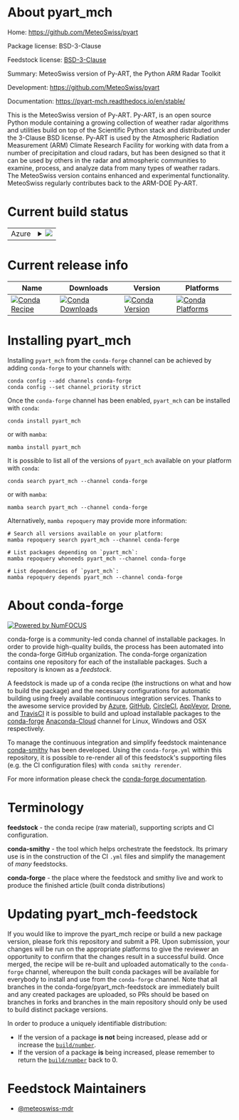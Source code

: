 About pyart_mch
===============

Home: https://github.com/MeteoSwiss/pyart

Package license: BSD-3-Clause

Feedstock license: [BSD-3-Clause](https://github.com/conda-forge/pyart_mch-feedstock/blob/main/LICENSE.txt)

Summary: MeteoSwiss version of Py-ART, the Python ARM Radar Toolkit

Development: https://github.com/MeteoSwiss/pyart

Documentation: https://pyart-mch.readthedocs.io/en/stable/

This is the MeteoSwiss version of Py-ART. Py-ART, is an open source Python
module containing a growing collection of weather radar algorithms
and utilities build on top of the Scientific Python stack and
distributed under the 3-Clause BSD license. Py-ART is used by the
Atmospheric Radiation Measurement (ARM) Climate Research Facility for
working with data from a number of precipitation and cloud radars, but
has been designed so that it can be used by others in the radar and
atmospheric communities to examine, process, and analyze data from many
types of weather radars. The MeteoSwiss version contains enhanced
and experimental functionality. MeteoSwiss regularly contributes back to
the ARM-DOE Py-ART.


Current build status
====================


<table>
    
  <tr>
    <td>Azure</td>
    <td>
      <details>
        <summary>
          <a href="https://dev.azure.com/conda-forge/feedstock-builds/_build/latest?definitionId=9128&branchName=main">
            <img src="https://dev.azure.com/conda-forge/feedstock-builds/_apis/build/status/pyart_mch-feedstock?branchName=main">
          </a>
        </summary>
        <table>
          <thead><tr><th>Variant</th><th>Status</th></tr></thead>
          <tbody><tr>
              <td>linux_64_python3.10.____cpython</td>
              <td>
                <a href="https://dev.azure.com/conda-forge/feedstock-builds/_build/latest?definitionId=9128&branchName=main">
                  <img src="https://dev.azure.com/conda-forge/feedstock-builds/_apis/build/status/pyart_mch-feedstock?branchName=main&jobName=linux&configuration=linux%20linux_64_python3.10.____cpython" alt="variant">
                </a>
              </td>
            </tr><tr>
              <td>linux_64_python3.8.____cpython</td>
              <td>
                <a href="https://dev.azure.com/conda-forge/feedstock-builds/_build/latest?definitionId=9128&branchName=main">
                  <img src="https://dev.azure.com/conda-forge/feedstock-builds/_apis/build/status/pyart_mch-feedstock?branchName=main&jobName=linux&configuration=linux%20linux_64_python3.8.____cpython" alt="variant">
                </a>
              </td>
            </tr><tr>
              <td>linux_64_python3.9.____cpython</td>
              <td>
                <a href="https://dev.azure.com/conda-forge/feedstock-builds/_build/latest?definitionId=9128&branchName=main">
                  <img src="https://dev.azure.com/conda-forge/feedstock-builds/_apis/build/status/pyart_mch-feedstock?branchName=main&jobName=linux&configuration=linux%20linux_64_python3.9.____cpython" alt="variant">
                </a>
              </td>
            </tr><tr>
              <td>osx_64_python3.10.____cpython</td>
              <td>
                <a href="https://dev.azure.com/conda-forge/feedstock-builds/_build/latest?definitionId=9128&branchName=main">
                  <img src="https://dev.azure.com/conda-forge/feedstock-builds/_apis/build/status/pyart_mch-feedstock?branchName=main&jobName=osx&configuration=osx%20osx_64_python3.10.____cpython" alt="variant">
                </a>
              </td>
            </tr><tr>
              <td>osx_64_python3.8.____cpython</td>
              <td>
                <a href="https://dev.azure.com/conda-forge/feedstock-builds/_build/latest?definitionId=9128&branchName=main">
                  <img src="https://dev.azure.com/conda-forge/feedstock-builds/_apis/build/status/pyart_mch-feedstock?branchName=main&jobName=osx&configuration=osx%20osx_64_python3.8.____cpython" alt="variant">
                </a>
              </td>
            </tr><tr>
              <td>osx_64_python3.9.____cpython</td>
              <td>
                <a href="https://dev.azure.com/conda-forge/feedstock-builds/_build/latest?definitionId=9128&branchName=main">
                  <img src="https://dev.azure.com/conda-forge/feedstock-builds/_apis/build/status/pyart_mch-feedstock?branchName=main&jobName=osx&configuration=osx%20osx_64_python3.9.____cpython" alt="variant">
                </a>
              </td>
            </tr><tr>
              <td>win_64_python3.10.____cpython</td>
              <td>
                <a href="https://dev.azure.com/conda-forge/feedstock-builds/_build/latest?definitionId=9128&branchName=main">
                  <img src="https://dev.azure.com/conda-forge/feedstock-builds/_apis/build/status/pyart_mch-feedstock?branchName=main&jobName=win&configuration=win%20win_64_python3.10.____cpython" alt="variant">
                </a>
              </td>
            </tr><tr>
              <td>win_64_python3.8.____cpython</td>
              <td>
                <a href="https://dev.azure.com/conda-forge/feedstock-builds/_build/latest?definitionId=9128&branchName=main">
                  <img src="https://dev.azure.com/conda-forge/feedstock-builds/_apis/build/status/pyart_mch-feedstock?branchName=main&jobName=win&configuration=win%20win_64_python3.8.____cpython" alt="variant">
                </a>
              </td>
            </tr><tr>
              <td>win_64_python3.9.____cpython</td>
              <td>
                <a href="https://dev.azure.com/conda-forge/feedstock-builds/_build/latest?definitionId=9128&branchName=main">
                  <img src="https://dev.azure.com/conda-forge/feedstock-builds/_apis/build/status/pyart_mch-feedstock?branchName=main&jobName=win&configuration=win%20win_64_python3.9.____cpython" alt="variant">
                </a>
              </td>
            </tr>
          </tbody>
        </table>
      </details>
    </td>
  </tr>
</table>

Current release info
====================

| Name | Downloads | Version | Platforms |
| --- | --- | --- | --- |
| [![Conda Recipe](https://img.shields.io/badge/recipe-pyart_mch-green.svg)](https://anaconda.org/conda-forge/pyart_mch) | [![Conda Downloads](https://img.shields.io/conda/dn/conda-forge/pyart_mch.svg)](https://anaconda.org/conda-forge/pyart_mch) | [![Conda Version](https://img.shields.io/conda/vn/conda-forge/pyart_mch.svg)](https://anaconda.org/conda-forge/pyart_mch) | [![Conda Platforms](https://img.shields.io/conda/pn/conda-forge/pyart_mch.svg)](https://anaconda.org/conda-forge/pyart_mch) |

Installing pyart_mch
====================

Installing `pyart_mch` from the `conda-forge` channel can be achieved by adding `conda-forge` to your channels with:

```
conda config --add channels conda-forge
conda config --set channel_priority strict
```

Once the `conda-forge` channel has been enabled, `pyart_mch` can be installed with `conda`:

```
conda install pyart_mch
```

or with `mamba`:

```
mamba install pyart_mch
```

It is possible to list all of the versions of `pyart_mch` available on your platform with `conda`:

```
conda search pyart_mch --channel conda-forge
```

or with `mamba`:

```
mamba search pyart_mch --channel conda-forge
```

Alternatively, `mamba repoquery` may provide more information:

```
# Search all versions available on your platform:
mamba repoquery search pyart_mch --channel conda-forge

# List packages depending on `pyart_mch`:
mamba repoquery whoneeds pyart_mch --channel conda-forge

# List dependencies of `pyart_mch`:
mamba repoquery depends pyart_mch --channel conda-forge
```


About conda-forge
=================

[![Powered by
NumFOCUS](https://img.shields.io/badge/powered%20by-NumFOCUS-orange.svg?style=flat&colorA=E1523D&colorB=007D8A)](https://numfocus.org)

conda-forge is a community-led conda channel of installable packages.
In order to provide high-quality builds, the process has been automated into the
conda-forge GitHub organization. The conda-forge organization contains one repository
for each of the installable packages. Such a repository is known as a *feedstock*.

A feedstock is made up of a conda recipe (the instructions on what and how to build
the package) and the necessary configurations for automatic building using freely
available continuous integration services. Thanks to the awesome service provided by
[Azure](https://azure.microsoft.com/en-us/services/devops/), [GitHub](https://github.com/),
[CircleCI](https://circleci.com/), [AppVeyor](https://www.appveyor.com/),
[Drone](https://cloud.drone.io/welcome), and [TravisCI](https://travis-ci.com/)
it is possible to build and upload installable packages to the
[conda-forge](https://anaconda.org/conda-forge) [Anaconda-Cloud](https://anaconda.org/)
channel for Linux, Windows and OSX respectively.

To manage the continuous integration and simplify feedstock maintenance
[conda-smithy](https://github.com/conda-forge/conda-smithy) has been developed.
Using the ``conda-forge.yml`` within this repository, it is possible to re-render all of
this feedstock's supporting files (e.g. the CI configuration files) with ``conda smithy rerender``.

For more information please check the [conda-forge documentation](https://conda-forge.org/docs/).

Terminology
===========

**feedstock** - the conda recipe (raw material), supporting scripts and CI configuration.

**conda-smithy** - the tool which helps orchestrate the feedstock.
                   Its primary use is in the construction of the CI ``.yml`` files
                   and simplify the management of *many* feedstocks.

**conda-forge** - the place where the feedstock and smithy live and work to
                  produce the finished article (built conda distributions)


Updating pyart_mch-feedstock
============================

If you would like to improve the pyart_mch recipe or build a new
package version, please fork this repository and submit a PR. Upon submission,
your changes will be run on the appropriate platforms to give the reviewer an
opportunity to confirm that the changes result in a successful build. Once
merged, the recipe will be re-built and uploaded automatically to the
`conda-forge` channel, whereupon the built conda packages will be available for
everybody to install and use from the `conda-forge` channel.
Note that all branches in the conda-forge/pyart_mch-feedstock are
immediately built and any created packages are uploaded, so PRs should be based
on branches in forks and branches in the main repository should only be used to
build distinct package versions.

In order to produce a uniquely identifiable distribution:
 * If the version of a package **is not** being increased, please add or increase
   the [``build/number``](https://docs.conda.io/projects/conda-build/en/latest/resources/define-metadata.html#build-number-and-string).
 * If the version of a package **is** being increased, please remember to return
   the [``build/number``](https://docs.conda.io/projects/conda-build/en/latest/resources/define-metadata.html#build-number-and-string)
   back to 0.

Feedstock Maintainers
=====================

* [@meteoswiss-mdr](https://github.com/meteoswiss-mdr/)

